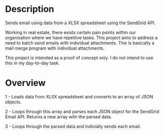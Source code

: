 # Description
Sends email using data from a XLSX spreadsheet using the SendGrid API.

Working in real estate, there exists certain pain points within our organisation where we have repetitve tasks. 
This project aims to address a need to batch send emails with individual attachments. This is basically a mail merge program with individual attachments.

This project is intended as a proof of concept only. I do not intend to use this in my day-to-day task.

# Overview
1 - Loads data from XLSX spreadsheet and converts to an array of JSON objects.

2 - Loops through this array and parses each JSON object for the SendGrid Email API. Returns a new array with the parsed data.

3 - Loops through the parsed data and indivially sends each email.
